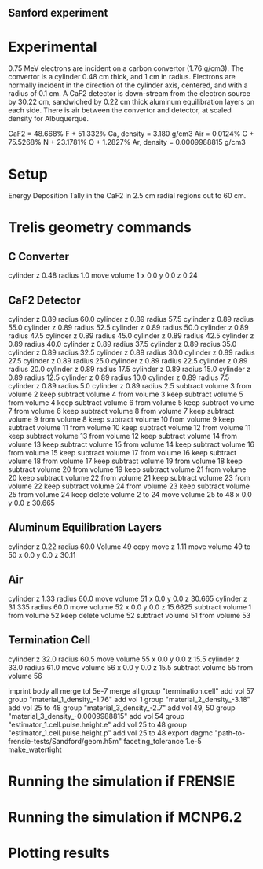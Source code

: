 ## Sanford experiment ##

# Experimental
0.75 MeV electrons are incident on a carbon convertor (1.76 g/cm3).
The convertor is a cylinder 0.48 cm thick, and 1 cm in radius.
Electrons are normally incident in the direction of the cylinder axis, centered,
and with a radius of 0.1 cm.
A CaF2 detector is down-stream from the electron source by 30.22 cm, sandwiched
by 0.22 cm thick aluminum equilibration layers on each side.
There is air between the convertor and detector, at scaled density for
Albuquerque.

CaF2 = 48.668% F + 51.332% Ca, density = 3.180 g/cm3
Air = 0.0124% C + 75.5268% N + 23.1781% O + 1.2827% Ar, density = 0.0009988815 g/cm3

# Setup
Energy Deposition Tally in the CaF2 in 2.5 cm radial regions out to 60 cm.

# Trelis geometry commands
## C Converter
cylinder z 0.48 radius 1.0
move volume 1 x 0.0 y 0.0 z 0.24
## CaF2 Detector
cylinder z 0.89 radius 60.0
cylinder z 0.89 radius 57.5
cylinder z 0.89 radius 55.0
cylinder z 0.89 radius 52.5
cylinder z 0.89 radius 50.0
cylinder z 0.89 radius 47.5
cylinder z 0.89 radius 45.0
cylinder z 0.89 radius 42.5
cylinder z 0.89 radius 40.0
cylinder z 0.89 radius 37.5
cylinder z 0.89 radius 35.0
cylinder z 0.89 radius 32.5
cylinder z 0.89 radius 30.0
cylinder z 0.89 radius 27.5
cylinder z 0.89 radius 25.0
cylinder z 0.89 radius 22.5
cylinder z 0.89 radius 20.0
cylinder z 0.89 radius 17.5
cylinder z 0.89 radius 15.0
cylinder z 0.89 radius 12.5
cylinder z 0.89 radius 10.0
cylinder z 0.89 radius 7.5
cylinder z 0.89 radius 5.0
cylinder z 0.89 radius 2.5
subtract volume 3 from volume 2 keep
subtract volume 4 from volume 3 keep
subtract volume 5 from volume 4 keep
subtract volume 6 from volume 5 keep
subtract volume 7 from volume 6 keep
subtract volume 8 from volume 7 keep
subtract volume 9 from volume 8 keep
subtract volume 10 from volume 9 keep
subtract volume 11 from volume 10 keep
subtract volume 12 from volume 11 keep
subtract volume 13 from volume 12 keep
subtract volume 14 from volume 13 keep
subtract volume 15 from volume 14 keep
subtract volume 16 from volume 15 keep
subtract volume 17 from volume 16 keep
subtract volume 18 from volume 17 keep
subtract volume 19 from volume 18 keep
subtract volume 20 from volume 19 keep
subtract volume 21 from volume 20 keep
subtract volume 22 from volume 21 keep
subtract volume 23 from volume 22 keep
subtract volume 24 from volume 23 keep
subtract volume 25 from volume 24 keep
delete volume 2 to 24
move volume 25 to 48 x 0.0 y 0.0 z 30.665
## Aluminum Equilibration Layers
cylinder z 0.22 radius 60.0
Volume 49 copy move z 1.11
move volume 49 to 50 x 0.0 y 0.0 z 30.11
## Air
cylinder z 1.33 radius 60.0
move volume 51 x 0.0 y 0.0 z 30.665
cylinder z 31.335 radius 60.0
move volume 52 x 0.0 y 0.0 z 15.6625
subtract volume 1 from volume 52 keep
delete volume 52
subtract volume 51 from volume 53
## Termination Cell
cylinder z 32.0 radius 60.5
move volume 55 x 0.0 y 0.0 z 15.5
cylinder z 33.0 radius 61.0
move volume 56 x 0.0 y 0.0 z 15.5
subtract volume 55 from volume 56

imprint body all
merge tol 5e-7
merge all
group "termination.cell" add vol 57
group "material_1_density_-1.76" add vol 1
group "material_2_density_-3.18" add vol 25 to 48
group "material_3_density_-2.7" add vol 49, 50
group "material_3_density_-0.0009988815" add vol 54
group "estimator_1.cell.pulse.height.e" add vol 25 to 48
group "estimator_1.cell.pulse.height.p" add vol 25 to 48
export dagmc "path-to-frensie-tests/Sandford/geom.h5m" faceting_tolerance 1.e-5 make_watertight

# Running the simulation if FRENSIE

# Running the simulation if MCNP6.2

# Plotting results